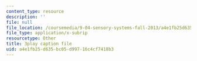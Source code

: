 ```yaml
---
content_type: resource
description: ''
file: null
file_location: /coursemedia/9-04-sensory-systems-fall-2013/a4e1fb25d635bc05d99716c4cf7418b3_9fL2zRnkDdQ.srt
file_type: application/x-subrip
resourcetype: Other
title: 3play caption file
uid: a4e1fb25-d635-bc05-d997-16c4cf7418b3
---
```

